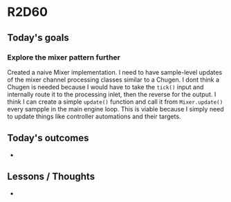 # R2D60

## Today's goals
### Explore the mixer pattern further
Created a naive Mixer implementation. I need to have sample-level updates of the mixer channel processing classes similar to a Chugen. I dont think a Chugen is needed because I would have to take the `tick()` input and internally route it to the processing inlet, then the reverse for the output. I think I can create a simple `update()` function and call it from `Mixer.update()` every sampple in the main engine loop. This is viable because I simply need to update things like controller automations and their targets. 

## Today's outcomes
- 

## Lessons / Thoughts
- 